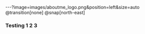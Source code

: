 ---?image=images/aboutme_logo.png&position=left&size=auto
@transition[none]
@snap[north-east]
### Testing 1 2 3
